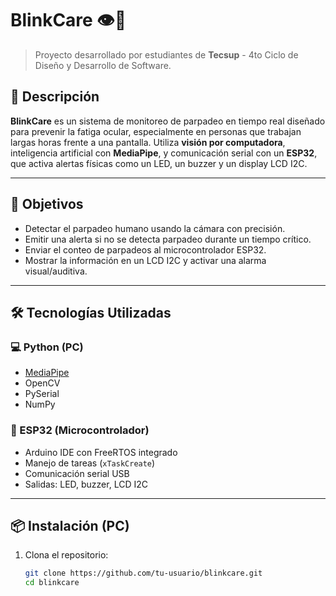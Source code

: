 # BlinkCare 👁️🧠

> Proyecto desarrollado por estudiantes de **Tecsup** - 4to Ciclo de Diseño y Desarrollo de Software.

## 📌 Descripción

**BlinkCare** es un sistema de monitoreo de parpadeo en tiempo real diseñado para prevenir la fatiga ocular, especialmente en personas que trabajan largas horas frente a una pantalla. Utiliza **visión por computadora**, inteligencia artificial con **MediaPipe**, y comunicación serial con un **ESP32**, que activa alertas físicas como un LED, un buzzer y un display LCD I2C.

---

## 🎯 Objetivos

- Detectar el parpadeo humano usando la cámara con precisión.
- Emitir una alerta si no se detecta parpadeo durante un tiempo crítico.
- Enviar el conteo de parpadeos al microcontrolador ESP32.
- Mostrar la información en un LCD I2C y activar una alarma visual/auditiva.

---

## 🛠️ Tecnologías Utilizadas

### 💻 Python (PC)

- [MediaPipe](https://google.github.io/mediapipe/)
- OpenCV
- PySerial
- NumPy

### 🔌 ESP32 (Microcontrolador)

- Arduino IDE con FreeRTOS integrado
- Manejo de tareas (`xTaskCreate`)
- Comunicación serial USB
- Salidas: LED, buzzer, LCD I2C

---

## 📦 Instalación (PC)

1. Clona el repositorio:
   ```bash
   git clone https://github.com/tu-usuario/blinkcare.git
   cd blinkcare
